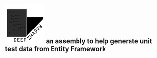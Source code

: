 
## ![](images/logo-128x128.png) an assembly to help generate unit test data from Entity Framework

